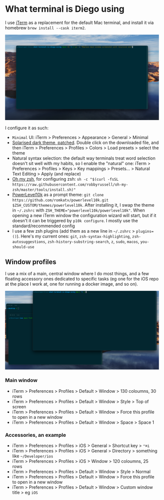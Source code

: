 # What terminal is Diego using

I use [iTerm](https://iterm2.com/) as a replacement for the default Mac terminal, and install it via homebrew `brew install --cask iterm2`. 

![How my terminal looks](assets/terminal.png)

I configure it as such:

* `Minimal` UI: iTerm > Preferences > Appearance > General > Minimal
* [Solarised dark theme, patched](https://raw.githubusercontent.com/mbadolato/iTerm2-Color-Schemes/master/schemes/Solarized%20Dark%20-%20Patched.itermcolors). Double click on the downloaded file, and then iTerm > Preferences > Profiles > Colors > Load presets > select the theme
* Natural syntax selection: the default way terminals treat word selection doesn't sit well with my habits, so I enable the "natural" one: iTerm > Preferences > Profiles > Keys > Key mappings > Presets... > Natural Text Editing > Apply (and replace) 
* [Oh my zsh](https://github.com/ohmyzsh/ohmyzsh), for configuring zsh: `sh -c "$(curl -fsSL https://raw.githubusercontent.com/robbyrussell/oh-my-zsh/master/tools/install.sh)"`
* [PowerLevel10k](https://github.com/romkatv/powerlevel10k?tab=readme-ov-file#oh-my-zsh) as a prompt theme: `git clone https://github.com/romkatv/powerlevel10k.git $ZSH_CUSTOM/themes/powerlevel10k`. After installing it, I swap the theme in `~/.zshrc` with `ZSH_THEME="powerlevel10k/powerlevel10k"`. When opening a new iTerm window the configuration wizard will start, but if it doesn't it can be triggered by `p10k configure`. I mostly use the standard/recommended config
* I use a few zsh plugins (add them as a new line in `~/.zshrc` > `plugins=()`). Here's my current ones: `git`, `zsh-syntax-highlighting`, `zsh-autosuggestions`, `zsh-history-substring-search`, `z`, `sudo`, `macos`, `you-should-use`

## Window profiles

I use a mix of a main, central window where I do most things, and a few floating accessory ones dedicated to specific tasks (eg one for the iOS repo at the place I work at, one for running a docker image, and so on).

![Multiple terminal windows](assets/terminal-multiple.png)

### Main window

* iTerm > Preferences > Profiles > Default > Window > 130 coloumns, 30 rows
* iTerm > Preferences > Profiles > Default > Window > Style > Top of screen
* iTerm > Preferences > Profiles > Default > Window > Force this profile to open in a new window
* iTerm > Preferences > Profiles > Default > Window > Space > Space 1

### Accessories, an example

* iTerm > Preferences > Profiles > iOS > General > Shortcut key > `⌃⌘i`
* iTerm > Preferences > Profiles > iOS > General > Directory > something like `~/Developer/ios`
* iTerm > Preferences > Profiles > iOS > Window > 120 coloumns, 25 rows
* iTerm > Preferences > Profiles > Default > Window > Style > Normal
* iTerm > Preferences > Profiles > Default > Window > Force this profile to open in a new window
* iTerm > Preferences > Profiles > Default > Window > Custom window title > eg `iOS`